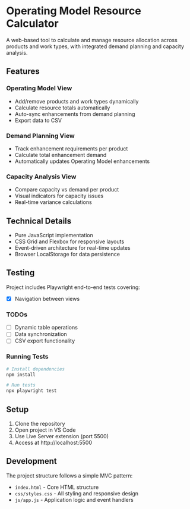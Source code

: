 # Operating Model Resource Calculator

A web-based tool to calculate and manage resource allocation across products and work types, with integrated demand planning and capacity analysis.

## Features

### Operating Model View
- Add/remove products and work types dynamically
- Calculate resource totals automatically
- Auto-sync enhancements from demand planning
- Export data to CSV

### Demand Planning View
- Track enhancement requirements per product
- Calculate total enhancement demand
- Automatically updates Operating Model enhancements

### Capacity Analysis View
- Compare capacity vs demand per product
- Visual indicators for capacity issues
- Real-time variance calculations

## Technical Details
- Pure JavaScript implementation
- CSS Grid and Flexbox for responsive layouts
- Event-driven architecture for real-time updates
- Browser LocalStorage for data persistence

## Testing
Project includes Playwright end-to-end tests covering:
- [x] Navigation between views

### TODOs
- [ ] Dynamic table operations
- [ ] Data synchronization
- [ ] CSV export functionality

### Running Tests
```sh
# Install dependencies
npm install

# Run tests
npx playwright test
```

## Setup
1. Clone the repository
2. Open project in VS Code
3. Use Live Server extension (port 5500)
4. Access at http://localhost:5500

## Development
The project structure follows a simple MVC pattern:
- `index.html` - Core HTML structure
- `css/styles.css` - All styling and responsive design
- `js/app.js` - Application logic and event handlers